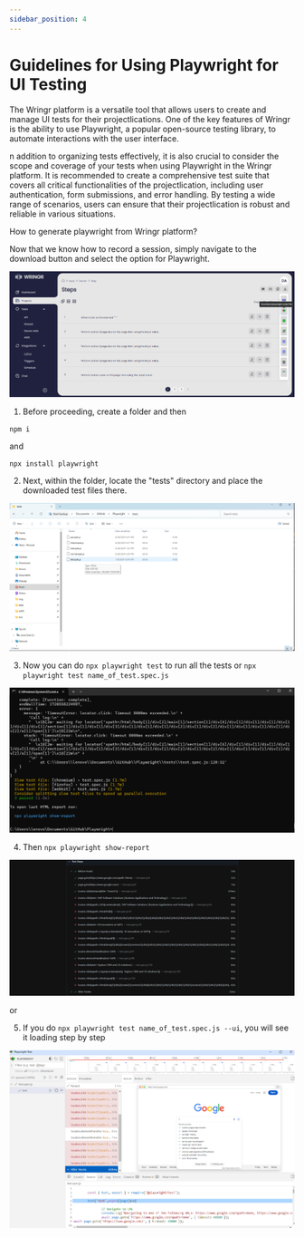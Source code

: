 ```yaml
---
sidebar_position: 4
---
```


# Guidelines for Using Playwright for UI Testing

The Wringr platform is a versatile tool that allows users to create and manage UI tests for their projectlications. One of the key features of Wringr is the ability to use Playwright, a popular open-source testing library, to automate interactions with the user interface.

n addition to organizing tests effectively, it is also crucial to consider the scope and coverage of your tests when using Playwright in the Wringr platform. It is recommended to create a comprehensive test suite that covers all critical functionalities of the projectlication, including user authentication, form submissions, and error handling. By testing a wide range of scenarios, users can ensure that their projectlication is robust and reliable in various situations.

How to generate playwright from Wringr platform? 

Now that we know how to record a session, simply navigate to the download button and select the option for Playwright.

![Playwright](/img/playwright-1.png)

1. Before proceeding, create a folder and then

```
npm i
```
and 
```
npx install playwright
```
2. Next, within the folder, locate the "tests" directory and place the downloaded test files there.

![Playwright](/img/playwright-2.png)

3. Now you can do `npx playwright test` to run all the tests or `npx playwright test name_of_test.spec.js`

![Playwright](/img/playwright-3.png)

4. Then `npx playwright show-report`

![Playwright](/img/playwright-4.png)

or

5. If you do `npx playwright test name_of_test.spec.js --ui`, you will see it loading step by step

![Playwright](/img/playwright-5.png)
